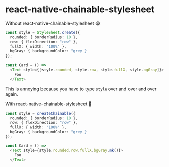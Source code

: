 # react-native-chainable-stylesheet

Without react-native-chainable-stylesheet 😭

```typescript
const style = StyleSheet.create({
  rounded: { borderRadius: 10 },
  row: { flexDirection: "row" },
  fullX: { width: "100%" },
  bgGray: { backgroundColor: "grey }
});

const Card = () =>
  <Text style={[style.rounded, style.row, style.fullX, style.bgGray]}>
    Foo
  </Text>
```

This is annoying because you have to type `style` over and over and over again.

With react-native-chainable-stylesheet 🥳

```typescript
const style = createChainable({
  rounded: { borderRadius: 10 },
  row: { flexDirection: "row" },
  fullX: { width: "100%" },
  bgGray: { backgroundColor: "grey }
});

const Card = () =>
  <Text style={style.rounded.row.fullX.bgGray.mk()}>
    Foo
  </Text>
```